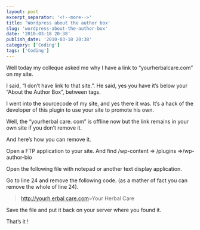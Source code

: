 ```yaml
---
layout: post
excerpt_separator: '<!--more-->'
title: 'Wordpress about the author box'
slug: 'wordpress-about-the-author-box'
date: '2010-03-18 20:38'
publish_date: '2010-03-18 20:38'
category: ['Coding']
tags: ['Coding']
---
```

Well today my colleque asked me why I have a link to “yourherbalcare.com” on
my site.  
  
I said, “I don’t have link to that site.”. He said, yes you have it’s below
your “About the Author Box”, between tags.  
  
I went into the sourcecode of my site, and yes there it was. It’s a hack of
the developer of this plugin to use your site to promote his own.  
  
Well, the “yourherbal care. com” is offline now but the link remains in your
own site if you don’t remove it.  
  
And here’s how you can remove it.  
  
  
  
Open a FTP application to your site. And find /wp-content => /plugins =>/wp-
author-bio  
  
Open the following file with notepad or another text display application.  
  
Go to line 24 and remove the following code. (as a mather of fact you can
remove the whole of line 24).

> [http://yourh erbal care.com](http://yourh%20erbalca%20re.com%22/)>Your
Herbal Care

Save the file and put it back on your server where you found it.  
  
That’s it !

